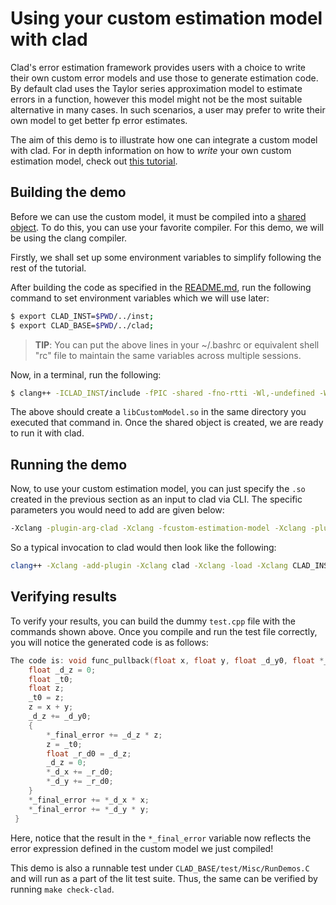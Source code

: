 # Using your custom estimation model with clad 
Clad's error estimation framework provides users with a choice to write their own custom error models and use those to generate estimation code. By default clad uses the Taylor series approximation model to estimate errors in a function, however this model might not be the most suitable alternative in many cases. In such scenarios, a user may prefer to write their own model to get better fp error estimates. 

The aim of this demo is to illustrate how one can integrate a custom model with clad. For in depth information on how to *write* your own custom estimation model, check out [this tutorial](https://compiler-research.org/tutorials/fp_error_estimation_clad_tutorial/).

## Building the demo

Before we can use the custom model, it must be compiled into a [shared object](https://www.thegeekstuff.com/2012/06/linux-shared-libraries/). To do this, you can use your favorite compiler. For this demo, we will be using the clang compiler.

Firstly, we shall set up some environment variables to simplify following the rest of the tutorial.

After building the code as specified in the [README.md](https://github.com/vgvassilev/clad#how-to-install), run the following command to set environment variables which we will use later:

```bash
$ export CLAD_INST=$PWD/../inst;
$ export CLAD_BASE=$PWD/../clad;
```

> **TIP**: You can put the above lines in your ~/.bashrc or equivalent shell "rc" file to maintain the same variables across multiple sessions.

Now, in a terminal, run the following:

```bash
$ clang++ -ICLAD_INST/include -fPIC -shared -fno-rtti -Wl,-undefined -Wl,suppress CLAD_BASE/demos/CustomModel/CustomModel.cpp -o libCustomModel.so
``` 
 The above should create a `libCustomModel.so` in the same directory you executed that command in. Once the shared object is created, we are ready to run it with clad.

## Running the demo

Now, to use your custom estimation model, you can just specify the `.so` created in the previous section as an input to clad via CLI. The specific parameters you would need to add are given below:

```bash
-Xclang -plugin-arg-clad -Xclang -fcustom-estimation-model -Xclang -plugin-arg-clad -Xclang ./libCustomModel.so
``` 
So a typical invocation to clad would then look like the following:

```bash
clang++ -Xclang -add-plugin -Xclang clad -Xclang -load -Xclang CLAD_INST/lib/clad.so -ICLAD_INST/include -Xclang -plugin-arg-clad -Xclang -fcustom-estimation-model -Xclang -plugin-arg-clad -Xclang ./libCustomModel.so CLAD_BASE/demos/CustomModel/test.cpp
```
## Verifying results

To verify your results, you can build the dummy `test.cpp` file with the commands shown above. Once you compile and run the test file correctly, you will notice the generated code is as follows:

```cpp
The code is: void func_pullback(float x, float y, float _d_y0, float *_d_x, float *_d_y, double *_final_error) {
    float _d_z = 0;
    float _t0;
    float z;
    _t0 = z;
    z = x + y;
    _d_z += _d_y0;
    {
        *_final_error += _d_z * z;
        z = _t0;
        float _r_d0 = _d_z;
        _d_z = 0;
        *_d_x += _r_d0;
        *_d_y += _r_d0;
    }
    *_final_error += *_d_x * x;
    *_final_error += *_d_y * y;
 }
```

Here, notice that the result in the `*_final_error` variable  now reflects the error expression defined in the custom model we just compiled!

This demo is also a runnable test under `CLAD_BASE/test/Misc/RunDemos.C` and will run as a part of the lit test suite. Thus, the same can be verified by running `make check-clad`.
